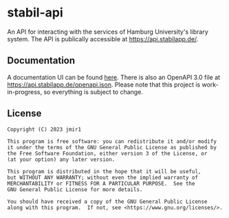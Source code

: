 # stabil-api

An API for interacting with the services of Hamburg University's library system.
The API is publically accessible at https://api.stabilapp.de/.

## Documentation

A documentation UI can be found [here](https://api.stabilapp.de/swagger-ui/index.html). There is also an OpenAPI 3.0 file at https://api.stabilapp.de/openapi.json. Please note that this project is work-in-progress, so everything is subject to change.

## License

    Copyright (C) 2023 jmir1

    This program is free software: you can redistribute it and/or modify
    it under the terms of the GNU General Public License as published by
    the Free Software Foundation, either version 3 of the License, or
    (at your option) any later version.

    This program is distributed in the hope that it will be useful,
    but WITHOUT ANY WARRANTY; without even the implied warranty of
    MERCHANTABILITY or FITNESS FOR A PARTICULAR PURPOSE.  See the
    GNU General Public License for more details.

    You should have received a copy of the GNU General Public License
    along with this program.  If not, see <https://www.gnu.org/licenses/>.
